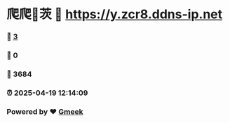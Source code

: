 # 爬爬🔭茨 :link: https://y.zcr8.ddns-ip.net 
### :page_facing_up: [3](https://y.zcr8.ddns-ip.net/tag.html) 
### :speech_balloon: 0 
### :hibiscus: 3684 
### :alarm_clock: 2025-04-19 12:14:09 
### Powered by :heart: [Gmeek](https://github.com/Meekdai/Gmeek)

